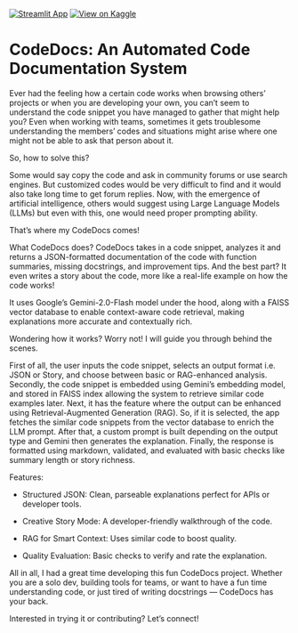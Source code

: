 [![Streamlit App](https://static.streamlit.io/badges/streamlit_badge_black_white.svg)](https://codedocs-assistant.streamlit.app/) [![View on Kaggle](https://img.shields.io/badge/Kaggle-View-blue?logo=kaggle)](https://www.kaggle.com/code/swapnilsahashawon/code-documentation-system)


# CodeDocs: An Automated Code Documentation System
Ever had the feeling how a certain code works when browsing others’ projects or when you are developing your own, you can’t seem to understand the code snippet you have managed to gather that might help you? Even when working with teams, sometimes it gets troublesome understanding the members’ codes and situations might arise where one might not be able to ask that person about it. 

So, how to solve this?

Some would say copy the code and ask in community forums or use search engines. But customized codes would be very difficult to find and it would also take long time to get forum replies. Now, with the emergence of artificial intelligence, others would suggest using Large Language Models (LLMs) but even with this, one would need proper prompting ability.

That’s where my CodeDocs comes!

What CodeDocs does?
CodeDocs takes in a code snippet, analyzes it and returns a JSON-formatted documentation of the code with function summaries, missing docstrings, and improvement tips. And the best part? It even writes a story about the code, more like a real-life example on how the code works!

It uses Google’s Gemini-2.0-Flash model under the hood, along with a FAISS vector database to enable context-aware code retrieval, making explanations more accurate and contextually rich.

Wondering how it works?
Worry not! I will guide you through behind the scenes.

First of all, the user inputs the code snippet, selects an output format i.e. JSON or Story, and choose between basic or RAG-enhanced analysis. Secondly, the code snippet is embedded using Gemini’s embedding model, and stored in FAISS index allowing the system to retrieve similar code examples later. Next, it has the feature where the output can be enhanced using Retrieval-Augmented Generation (RAG). So, if it is selected, the app fetches the similar code snippets from the vector database to enrich the LLM prompt. After that, a custom prompt is built depending on the output type and Gemini then generates the explanation. Finally, the response is formatted using markdown, validated, and evaluated with basic checks like summary length or story richness.

Features:
- Structured JSON: Clean, parseable explanations perfect for APIs or developer tools.

- Creative Story Mode: A developer-friendly walkthrough of the code.

- RAG for Smart Context: Uses similar code to boost quality.

- Quality Evaluation: Basic checks to verify and rate the explanation.

All in all, I had a great time developing this fun CodeDocs project. Whether you are a solo dev, building tools for teams, or want to have a fun time understanding code, or just tired of writing docstrings — CodeDocs has your back.

Interested in trying it or contributing? Let’s connect!
